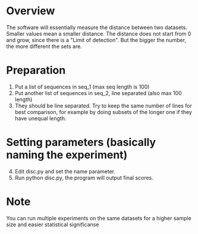 # Overview
The software will essentially measure the distance between two datasets. Smaller values mean a smaller distance. The distance does not start from 0 and grow, since there is a "Limit of detection". But the bigger the number, the more different the sets are. 

# Preparation
1. Put a list of sequences in seq_1 (max seq length is 100)
2. Put another list of sequences in seq_2, line separated (also max 100 length)
3. They should be line separated. Try to keep the same number of lines for best comparison, for example by doing subsets of the longer one if they have unequal length. 

# Setting parameters (basically naming the experiment)
4. Edit disc.py and set the name parameter. 
5. Run python disc.py, the program will output final scores.

# Note
You can run multiple experiments on the same datasets for a higher sample size and easier statistical significanse